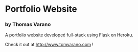 # Portfolio Website
### by Thomas Varano

A portfolio website developed full-stack using Flask on Heroku.

Check it out at http://www.tomvarano.com !
